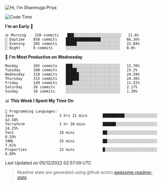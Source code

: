 ![Hi, I'm Shanmuga Priya](https://user-images.githubusercontent.com/11372997/129910864-2785432b-adea-4e52-92eb-f9290c766e28.gif)

<!--START_SECTION:waka-->
![Code Time](http://img.shields.io/badge/Code%20Time-1%2C024%20hrs%2045%20mins-blue)

**I'm an Early 🐤** 

```text
🌞 Morning    150 commits    ███░░░░░░░░░░░░░░░░░░░░░░   11.6% 
🌆 Daytime    858 commits    ████████████████░░░░░░░░░   66.36% 
🌃 Evening    285 commits    █████░░░░░░░░░░░░░░░░░░░░   22.04% 
🌙 Night      0 commits      ░░░░░░░░░░░░░░░░░░░░░░░░░   0.0%

```
📅 **I'm Most Productive on Wednesday** 

```text
Monday       165 commits    ███░░░░░░░░░░░░░░░░░░░░░░   12.76% 
Tuesday      300 commits    █████░░░░░░░░░░░░░░░░░░░░   23.2% 
Wednesday    318 commits    ██████░░░░░░░░░░░░░░░░░░░   24.59% 
Thursday     315 commits    ██████░░░░░░░░░░░░░░░░░░░   24.36% 
Friday       149 commits    ███░░░░░░░░░░░░░░░░░░░░░░   11.52% 
Saturday     28 commits     ░░░░░░░░░░░░░░░░░░░░░░░░░   2.17% 
Sunday       18 commits     ░░░░░░░░░░░░░░░░░░░░░░░░░   1.39%

```


📊 **This Week I Spent My Time On** 

```text
💬 Programming Languages: 
Java                     2 hrs 21 mins       ██████████░░░░░░░░░░░░░░░   42.58% 
Terraform                1 hr 20 mins        ██████░░░░░░░░░░░░░░░░░░░   24.25% 
Text                     28 mins             ██░░░░░░░░░░░░░░░░░░░░░░░   8.59% 
YAML                     25 mins             ██░░░░░░░░░░░░░░░░░░░░░░░   7.61% 
Properties               22 mins             █░░░░░░░░░░░░░░░░░░░░░░░░   6.89%

```


 Last Updated on 05/12/2022 02:57:09 UTC
<!--END_SECTION:waka-->
> Readme stats are generated using github action [awesome-readme-stats](https://github.com/anmol098/waka-readme-stats)
<!--
**Shanmugapriya03/Shanmugapriya03** is a ✨ _special_ ✨ repository because its `README.md` (this file) appears on your GitHub profile.

Here are some ideas to get you started:

- 🔭 I’m currently working on ...
- 🌱 I’m currently learning ...
- 👯 I’m looking to collaborate on ...
- 🤔 I’m looking for help with ...
- 💬 Ask me about ...
- 📫 How to reach me: ...
- 😄 Pronouns: ...
- ⚡ Fun fact: ...
-->
